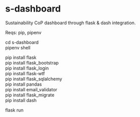 # s-dashboard

Sustainability CoP dashboard through flask & dash integration.

Reqs: pip, pipenv <br />

cd s-dashboard <br />
pipenv shell <br />

pip install flask <br />
pip install flask_bootstrap <br />
pip install flask_login <br />
pip install flask-wtf <br />
pip install flask_sqlalchemy <br />
pip install pandas <br />
pip install email_validator <br />
pip install flask_migrate <br />
pip install dash <br />


flask run
